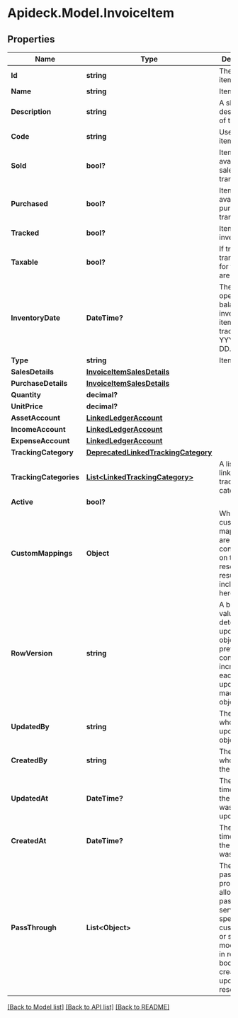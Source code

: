 # Apideck.Model.InvoiceItem

## Properties

Name | Type | Description | Notes
------------ | ------------- | ------------- | -------------
**Id** | **string** | The ID of the item. | [optional] [readonly] 
**Name** | **string** | Item name | [optional] 
**Description** | **string** | A short description of the item | [optional] 
**Code** | **string** | User defined item code | [optional] 
**Sold** | **bool?** | Item will be available on sales transactions | [optional] 
**Purchased** | **bool?** | Item is available for purchase transactions | [optional] 
**Tracked** | **bool?** | Item is inventoried | [optional] 
**Taxable** | **bool?** | If true, transactions for this item are taxable | [optional] 
**InventoryDate** | **DateTime?** | The date of opening balance if inventory item is tracked - YYYY-MM-DD. | [optional] 
**Type** | **string** | Item type | [optional] 
**SalesDetails** | [**InvoiceItemSalesDetails**](InvoiceItemSalesDetails.md) |  | [optional] 
**PurchaseDetails** | [**InvoiceItemSalesDetails**](InvoiceItemSalesDetails.md) |  | [optional] 
**Quantity** | **decimal?** |  | [optional] 
**UnitPrice** | **decimal?** |  | [optional] 
**AssetAccount** | [**LinkedLedgerAccount**](LinkedLedgerAccount.md) |  | [optional] 
**IncomeAccount** | [**LinkedLedgerAccount**](LinkedLedgerAccount.md) |  | [optional] 
**ExpenseAccount** | [**LinkedLedgerAccount**](LinkedLedgerAccount.md) |  | [optional] 
**TrackingCategory** | [**DeprecatedLinkedTrackingCategory**](DeprecatedLinkedTrackingCategory.md) |  | [optional] 
**TrackingCategories** | [**List&lt;LinkedTrackingCategory&gt;**](LinkedTrackingCategory.md) | A list of linked tracking categories. | [optional] 
**Active** | **bool?** |  | [optional] 
**CustomMappings** | **Object** | When custom mappings are configured on the resource, the result is included here. | [optional] [readonly] 
**RowVersion** | **string** | A binary value used to detect updates to a object and prevent data conflicts. It is incremented each time an update is made to the object. | [optional] 
**UpdatedBy** | **string** | The user who last updated the object. | [optional] [readonly] 
**CreatedBy** | **string** | The user who created the object. | [optional] [readonly] 
**UpdatedAt** | **DateTime?** | The date and time when the object was last updated. | [optional] [readonly] 
**CreatedAt** | **DateTime?** | The date and time when the object was created. | [optional] [readonly] 
**PassThrough** | **List&lt;Object&gt;** | The pass_through property allows passing service-specific, custom data or structured modifications in request body when creating or updating resources. | [optional] 

[[Back to Model list]](../README.md#documentation-for-models) [[Back to API list]](../README.md#documentation-for-api-endpoints) [[Back to README]](../README.md)

